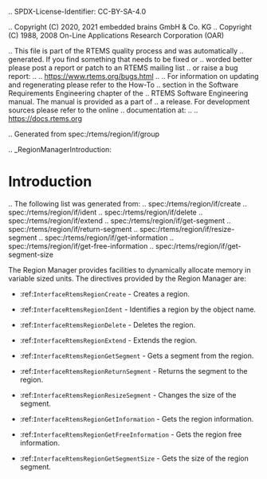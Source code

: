 .. SPDX-License-Identifier: CC-BY-SA-4.0

.. Copyright (C) 2020, 2021 embedded brains GmbH & Co. KG
.. Copyright (C) 1988, 2008 On-Line Applications Research Corporation (OAR)

.. This file is part of the RTEMS quality process and was automatically
.. generated.  If you find something that needs to be fixed or
.. worded better please post a report or patch to an RTEMS mailing list
.. or raise a bug report:
..
.. https://www.rtems.org/bugs.html
..
.. For information on updating and regenerating please refer to the How-To
.. section in the Software Requirements Engineering chapter of the
.. RTEMS Software Engineering manual.  The manual is provided as a part of
.. a release.  For development sources please refer to the online
.. documentation at:
..
.. https://docs.rtems.org

.. Generated from spec:/rtems/region/if/group

.. _RegionManagerIntroduction:

Introduction
============

.. The following list was generated from:
.. spec:/rtems/region/if/create
.. spec:/rtems/region/if/ident
.. spec:/rtems/region/if/delete
.. spec:/rtems/region/if/extend
.. spec:/rtems/region/if/get-segment
.. spec:/rtems/region/if/return-segment
.. spec:/rtems/region/if/resize-segment
.. spec:/rtems/region/if/get-information
.. spec:/rtems/region/if/get-free-information
.. spec:/rtems/region/if/get-segment-size

The Region Manager provides facilities to dynamically allocate memory in
variable sized units. The directives provided by the Region Manager are:

* :ref:`InterfaceRtemsRegionCreate` - Creates a region.

* :ref:`InterfaceRtemsRegionIdent` - Identifies a region by the object name.

* :ref:`InterfaceRtemsRegionDelete` - Deletes the region.

* :ref:`InterfaceRtemsRegionExtend` - Extends the region.

* :ref:`InterfaceRtemsRegionGetSegment` - Gets a segment from the region.

* :ref:`InterfaceRtemsRegionReturnSegment` - Returns the segment to the region.

* :ref:`InterfaceRtemsRegionResizeSegment` - Changes the size of the segment.

* :ref:`InterfaceRtemsRegionGetInformation` - Gets the region information.

* :ref:`InterfaceRtemsRegionGetFreeInformation` - Gets the region free
  information.

* :ref:`InterfaceRtemsRegionGetSegmentSize` - Gets the size of the region
  segment.
